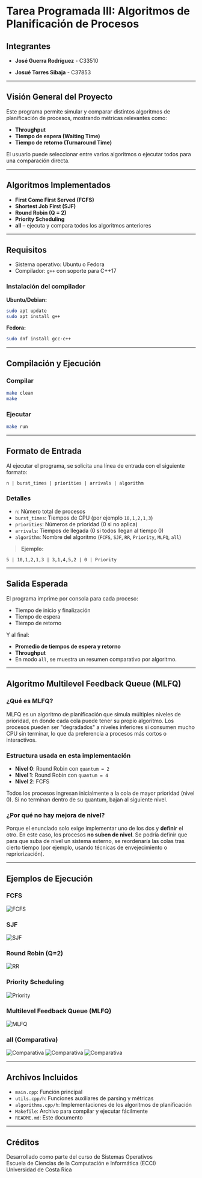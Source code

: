 # Tarea Programada III: Algoritmos de Planificación de Procesos

## Integrantes

- **José Guerra Rodríguez** - C33510  

- **Josué Torres Sibaja** - C37853

---

## Visión General del Proyecto

Este programa permite simular y comparar distintos algoritmos de planificación de procesos, mostrando métricas relevantes como:

- **Throughput**
- **Tiempo de espera (Waiting Time)**
- **Tiempo de retorno (Turnaround Time)**

El usuario puede seleccionar entre varios algoritmos o ejecutar todos para una comparación directa.

---

## Algoritmos Implementados

- **First Come First Served (FCFS)**
- **Shortest Job First (SJF)**
- **Round Robin (Q = 2)**
- **Priority Scheduling**
- **all** – ejecuta y compara todos los algoritmos anteriores

---

## Requisitos

- Sistema operativo: Ubuntu o Fedora
- Compilador: `g++` con soporte para C++17

### Instalación del compilador

**Ubuntu/Debian:**

```bash
sudo apt update
sudo apt install g++
```

**Fedora:**

```bash
sudo dnf install gcc-c++
```

---

## Compilación y Ejecución

### Compilar

```bash
make clean
make
```

### Ejecutar

```bash
make run
```

---

## Formato de Entrada

Al ejecutar el programa, se solicita una línea de entrada con el siguiente formato:

```
n | burst_times | priorities | arrivals | algorithm
```

### Detalles

- `n`: Número total de procesos
- `burst_times`: Tiempos de CPU (por ejemplo `10,1,2,1,3`)
- `priorities`: Números de prioridad (0 si no aplica)
- `arrivals`: Tiempos de llegada (0 si todos llegan al tiempo 0)
- `algorithm`: Nombre del algoritmo (`FCFS`, `SJF`, `RR`, `Priority`, `MLFQ`, `all`)

> **Ejemplo:**

```
5 | 10,1,2,1,3 | 3,1,4,5,2 | 0 | Priority
```

---

## Salida Esperada

El programa imprime por consola para cada proceso:

- Tiempo de inicio y finalización
- Tiempo de espera
- Tiempo de retorno

Y al final:

- **Promedio de tiempos de espera y retorno**
- **Throughput**
- En modo `all`, se muestra un resumen comparativo por algoritmo.

---

## Algoritmo Multilevel Feedback Queue (MLFQ)

### ¿Qué es MLFQ?

MLFQ es un algoritmo de planificación que simula múltiples niveles de prioridad, en donde cada cola puede tener su propio algoritmo. Los procesos pueden ser "degradados" a niveles inferiores si consumen mucho CPU sin terminar, lo que da preferencia a procesos más cortos o interactivos.

### Estructura usada en esta implementación

- **Nivel 0**: Round Robin con `quantum = 2`
- **Nivel 1**: Round Robin con `quantum = 4`
- **Nivel 2**: FCFS

Todos los procesos ingresan inicialmente a la cola de mayor prioridad (nivel 0). Si no terminan dentro de su quantum, bajan al siguiente nivel.

### ¿Por qué no hay mejora de nivel?

Porque el enunciado solo exige implementar uno de los dos y **definir** el otro. En este caso, los procesos **no suben de nivel**. Se podría definir que para que suba de nivel un sistema externo, se reordenaría las colas tras cierto tiempo (por ejemplo, usando técnicas de envejecimiento o repriorización).

---

## Ejemplos de Ejecución

### FCFS

![FCFS](images/FCFS.png)

### SJF

![SJF](images/SJF.png)

### Round Robin (Q=2)

![RR](images/RR.png)

### Priority Scheduling

![Priority](images/Priority.png)

### Multilevel Feedback Queue (MLFQ)

![MLFQ](images/MLFQ.png)

### all (Comparativa)

![Comparativa](images/all1.png)
![Comparativa](images/all2.png)
![Comparativa](images/all3.png)

---

## Archivos Incluidos

- `main.cpp`: Función principal
- `utils.cpp/h`: Funciones auxiliares de parsing y métricas
- `algorithms.cpp/h`: Implementaciones de los algoritmos de planificación
- `Makefile`: Archivo para compilar y ejecutar fácilmente
- `README.md`: Este documento

---

## Créditos

Desarrollado como parte del curso de Sistemas Operativos  
Escuela de Ciencias de la Computación e Informática (ECCI)  
Universidad de Costa Rica
